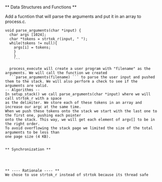 
** Data Structures and Functions **

Add a fucntion that will parse the arguments and put it in an array to process.c. 


```
void parse_arguments(char *input) {
  char args [1024];
  char *tokens = strtok_r(input, " ");
  while(tokens != null){
  	args[i] = tokens;
	}
    }
    ```
   
  process_execute will create a user program with "filename" as the arguments. We will call the function we created 
  ```parse_arguments(filename) ``` to parse the user input and pushed them to the stack. We will also perform a check to see if the arguments are valid. 
-- Algorithms --
In setup_stack() we call parse_arguments(char *input) where we will call strtok_r with a space
as the delimiter. We store each of these tokens in an array and increase our argc at the same time.
When we push these tokens onto the stack we start with the last one to the first one, pushing each pointer
onto the stack. This way, we will get each element of argv[] to be in the right order.
To avoid overflowing the stack page we limited the size of the total arguments to be less than
one page size (4 KB).


** Synchronization **




** ---- Rationale ---- **
We chose to use strtok_r instead of strtok because its thread safe

